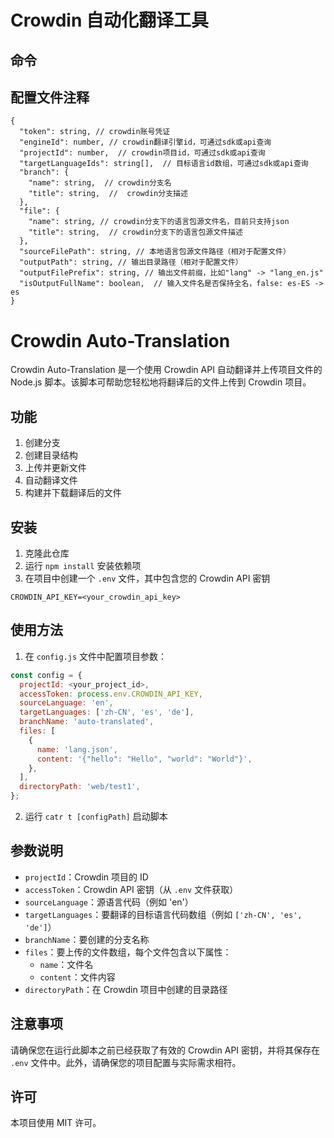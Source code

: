 # Crowdin 自动化翻译工具

## 命令

## 配置文件注释
```
{
  "token": string, // crowdin账号凭证
  "engineId": number, // crowdin翻译引擎id，可通过sdk或api查询
  "projectId": number,  // crowdin项目id，可通过sdk或api查询
  "targetLanguageIds": string[],  // 目标语言id数组，可通过sdk或api查询
  "branch": {
    "name": string,  // crowdin分支名
    "title": string,  //  crowdin分支描述
  },
  "file": {
    "name": string, // crowdin分支下的语言包源文件名，目前只支持json
    "title": string,  // crowdin分支下的语言包源文件描述
  },
  "sourceFilePath": string, // 本地语言包源文件路径（相对于配置文件）
  "outputPath": string, // 输出目录路径（相对于配置文件）
  "outputFilePrefix": string, // 输出文件前缀，比如"lang" -> "lang_en.js"
  "isOutputFullName": boolean,  // 输入文件名是否保持全名，false: es-ES -> es
}
```

# Crowdin Auto-Translation

Crowdin Auto-Translation 是一个使用 Crowdin API 自动翻译并上传项目文件的 Node.js 脚本。该脚本可帮助您轻松地将翻译后的文件上传到 Crowdin 项目。

## 功能

1. 创建分支
2. 创建目录结构
3. 上传并更新文件
4. 自动翻译文件
5. 构建并下载翻译后的文件

## 安装

1. 克隆此仓库
2. 运行 `npm install` 安装依赖项
3. 在项目中创建一个 `.env` 文件，其中包含您的 Crowdin API 密钥

```
CROWDIN_API_KEY=<your_crowdin_api_key>
```

## 使用方法

1. 在 `config.js` 文件中配置项目参数：

```javascript
const config = {
  projectId: <your_project_id>,
  accessToken: process.env.CROWDIN_API_KEY,
  sourceLanguage: 'en',
  targetLanguages: ['zh-CN', 'es', 'de'],
  branchName: 'auto-translated',
  files: [
    {
      name: 'lang.json',
      content: '{"hello": "Hello", "world": "World"}',
    },
  ],
  directoryPath: 'web/test1',
};
```

2. 运行 `catr t [configPath]` 启动脚本

## 参数说明

- `projectId`：Crowdin 项目的 ID
- `accessToken`：Crowdin API 密钥（从 `.env` 文件获取）
- `sourceLanguage`：源语言代码（例如 'en'）
- `targetLanguages`：要翻译的目标语言代码数组（例如 `['zh-CN', 'es', 'de']`）
- `branchName`：要创建的分支名称
- `files`：要上传的文件数组，每个文件包含以下属性：
  - `name`：文件名
  - `content`：文件内容
- `directoryPath`：在 Crowdin 项目中创建的目录路径

## 注意事项

请确保您在运行此脚本之前已经获取了有效的 Crowdin API 密钥，并将其保存在 `.env` 文件中。此外，请确保您的项目配置与实际需求相符。

## 许可

本项目使用 MIT 许可。